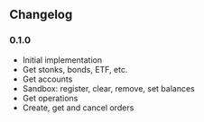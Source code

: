 ## Changelog

### 0.1.0

- Initial implementation
- Get stonks, bonds, ETF, etc.
- Get accounts
- Sandbox: register, clear, remove, set balances
- Get operations
- Create, get and cancel orders